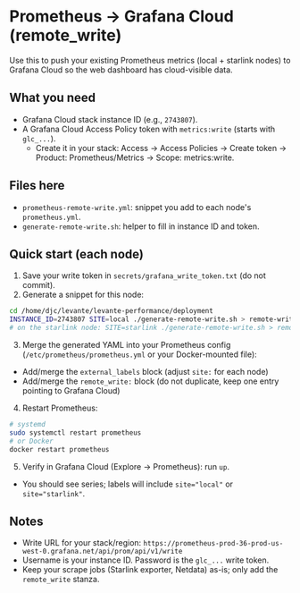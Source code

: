 # Prometheus → Grafana Cloud (remote_write)

Use this to push your existing Prometheus metrics (local + starlink nodes) to Grafana Cloud so the web dashboard has cloud-visible data.

## What you need
- Grafana Cloud stack instance ID (e.g., `2743807`).
- A Grafana Cloud Access Policy token with `metrics:write` (starts with `glc_...`).
  - Create it in your stack: Access → Access Policies → Create token → Product: Prometheus/Metrics → Scope: metrics:write.

## Files here
- `prometheus-remote-write.yml`: snippet you add to each node's `prometheus.yml`.
- `generate-remote-write.sh`: helper to fill in instance ID and token.

## Quick start (each node)
1) Save your write token in `secrets/grafana_write_token.txt` (do not commit).
2) Generate a snippet for this node:
```bash
cd /home/djc/levante/levante-performance/deployment
INSTANCE_ID=2743807 SITE=local ./generate-remote-write.sh > remote-write.local.yml
# on the starlink node: SITE=starlink ./generate-remote-write.sh > remote-write.starlink.yml
```
3) Merge the generated YAML into your Prometheus config (`/etc/prometheus/prometheus.yml` or your Docker-mounted file):
- Add/merge the `external_labels` block (adjust `site:` for each node)
- Add/merge the `remote_write:` block (do not duplicate, keep one entry pointing to Grafana Cloud)
4) Restart Prometheus:
```bash
# systemd
sudo systemctl restart prometheus
# or Docker
docker restart prometheus
```
5) Verify in Grafana Cloud (Explore → Prometheus): run `up`.
- You should see series; labels will include `site="local"` or `site="starlink"`.

## Notes
- Write URL for your stack/region: `https://prometheus-prod-36-prod-us-west-0.grafana.net/api/prom/api/v1/write`
- Username is your instance ID. Password is the `glc_...` write token.
- Keep your scrape jobs (Starlink exporter, Netdata) as-is; only add the `remote_write` stanza.
